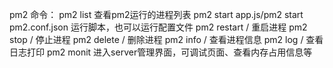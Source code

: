 pm2 命令：
pm2 list 查看pm2运行的进程列表
pm2 start app.js/pm2 start pm2.conf.json 运行脚本，也可以运行配置文件
pm2 restart <appname>/<id> 重启进程
pm2 stop <appname>/<id> 停止进程
pm2 delete <appname>/<id> 删除进程
pm2 info <appname>/<id> 查看进程信息
pm2 log <appname>/<id> 查看日志打印
pm2 monit 进入server管理界面，可调试页面、查看内存占用信息等

